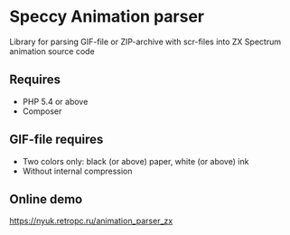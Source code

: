 ﻿# Speccy Animation parser

Library for parsing GIF-file or ZIP-archive with scr-files into ZX Spectrum animation source code

## Requires 

* PHP 5.4 or above
* Composer

## GIF-file requires

* Two colors only: black (or above) paper, white (or above) ink
* Without internal compression
  
## Online demo

https://nyuk.retropc.ru/animation_parser_zx
